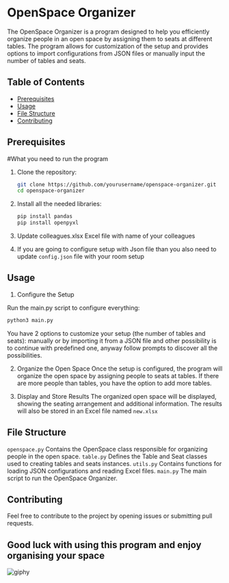 # OpenSpace Organizer

The OpenSpace Organizer is a program designed to help you efficiently organize people in an open space by assigning them to seats at different tables. The program allows for customization of the setup and provides options to import configurations from JSON files or manually input the number of tables and seats.

## Table of Contents

- [Prerequisites ](#prerequisites)
- [Usage](#usage)
- [File Structure](#file-structure)
- [Contributing](#contributing)


## Prerequisites
#What you need to run the program

1. Clone the repository:

   ```bash
   git clone https://github.com/yourusername/openspace-organizer.git
   cd openspace-organizer
   ```

2. Install all the needed libraries:
   ```bash
   pip install pandas
   pip install openpyxl
   ```

3. Update colleagues.xlsx Excel file with name of your colleagues


4. If you are going to configure setup with Json file than you also need to update ```config.json``` file with your room setup




## Usage

1. Configure the Setup
   
Run the main.py script to configure everything:

```bash
python3 main.py
```

You have 2 options to customize your setup (the number of tables and seats): manually or by importing it from a JSON file and other possibility is to continue with predefined one, anyway follow prompts to discover all the possibilities.

2. Organize the Open Space
Once the setup is configured, the program will organize the open space by assigning people to seats at tables. If there are more people than tables, you have the option to add more tables.

3. Display and Store Results
The organized open space will be displayed, showing the seating arrangement and additional information. The results will also be stored in an Excel file named ```new.xlsx```


## File Structure

```openspace.py``` Contains the OpenSpace class responsible for organizing people in the open space.
```table.py``` Defines the Table and Seat classes used to creating tables and seats instances.
```utils.py``` Contains functions for loading JSON configurations and reading Excel files.
```main.py``` The main script to run the OpenSpace Organizer.


## Contributing

Feel free to contribute to the project by opening issues or submitting pull requests.


## Good luck with using this program and enjoy organising your space
![giphy](https://github.com/Lucky-sketch/openspace-organizer/assets/53155116/b65c97c0-a6fb-4f24-b065-eb5fff5fc12d)







